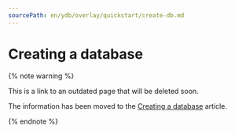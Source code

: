 ```yaml
---
sourcePath: en/ydb/overlay/quickstart/create-db.md
---
```

# Creating a database

{% note warning %}

This is a link to an outdated page that will be deleted soon.

The information has been moved to the [Creating a database](../getting_started/create_db.md) article.

{% endnote %}

